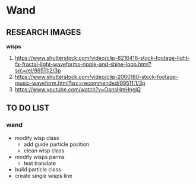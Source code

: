 # Wand
## RESEARCH IMAGES
**wisps**
  1. https://www.shutterstock.com/video/clip-8216416-stock-footage-light-fx-fractal-light-waveforms-ripple-and-shine-loop.html?src=rel/99511:2/3p
  2. https://www.shutterstock.com/video/clip-2000180-stock-footage-music-waveform.html?src=recommended/99511:1/3p
  3. https://www.youtube.com/watch?v=OansHmHngjQ
  
## TO DO LIST
### wand
  - modify wisp class
     - add guide particle position
     - clean wisp class
  - modify wisps parms
     - test translate
  - build particle class
  - create single wisps line
